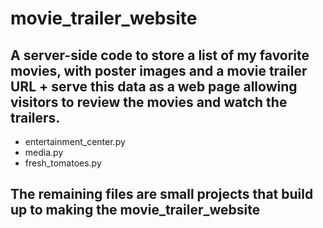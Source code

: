 # movie_trailer_website

## A server-side code to store a list of my favorite movies, with poster images and a movie trailer URL + serve this data as a web page allowing visitors to review the movies and watch the trailers.
* entertainment_center.py
* media.py
* fresh_tomatoes.py

## The remaining files are small projects that build up to making the movie_trailer_website 
